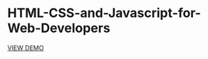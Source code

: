 # HTML-CSS-and-Javascript-for-Web-Developers

<a href="https://ifalaleev.github.io/
HTML-CSS-and-Javascript-for-Web-Developers/" target="_blank">VIEW DEMO</a>
